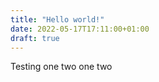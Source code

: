 ```yaml
---
title: "Hello world!"
date: 2022-05-17T17:11:00+01:00
draft: true
---
```


Testing one two one two 
